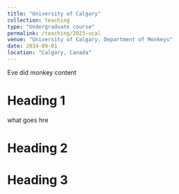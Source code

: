 ```yaml
---
title: "University of Calgary"
collection: teaching
type: "Undergraduate course"
permalink: /teaching/2023-ucal
venue: "University of Calgary, Department of Monkeys"
date: 2034-09-01
location: "Calgary, Canada"
---
```


Eve did monkey content

# Heading 1
what goes hre

# Heading 2


# Heading 3

